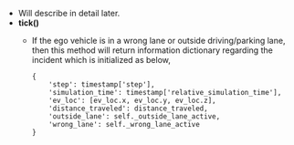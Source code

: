 - Will describe in detail later.
- **tick()**
  - If the ego vehicle is in a wrong lane or outside driving/parking lane, then this method will return information dictionary regarding the incident which is initialized as below,
  
        {
            'step': timestamp['step'],
            'simulation_time': timestamp['relative_simulation_time'],
            'ev_loc': [ev_loc.x, ev_loc.y, ev_loc.z],
            'distance_traveled': distance_traveled,
            'outside_lane': self._outside_lane_active,
            'wrong_lane': self._wrong_lane_active
        }